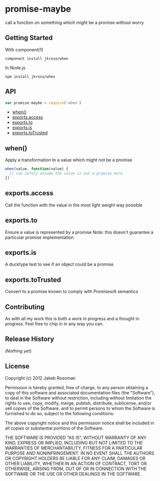 # promise-maybe

call a function on something which might be a promise without worry

## Getting Started

With component(1) 

`component install jkroso/when`

In Node.js 

`npm install jkroso/when`

## API

```javascript
var promise-maybe = require('when')
```
  - [when()](#when)
  - [exports.access](#exportsaccess)
  - [exports.to](#exportsto)
  - [exports.is](#exportsis)
  - [exports.toTrusted](#exportstotrusted)

## when()

  Apply a transformation to a value which might not be a promise
  
```js
when(value, function(value) {
  // can safely assume the value is not a promise here
})
```

## exports.access

  Call the function with the value in the most light weight way possible

## exports.to

  Ensure a value is represented by a promise
  Note: this doesn't guarantee a particular promise implementation

## exports.is

  A ducktype test to see if an object could be a promise

## exports.toTrusted

  Convert to a promise known to comply with Promises/A semantics

## Contributing
As with all my work this is both a work in progress and a thought in progress. Feel free to chip in in any way you can.

## Release History
_(Nothing yet)_

## License
Copyright (c) 2012 Jakeb Rosoman

Permission is hereby granted, free of charge, to any person
obtaining a copy of this software and associated documentation
files (the "Software"), to deal in the Software without
restriction, including without limitation the rights to use,
copy, modify, merge, publish, distribute, sublicense, and/or sell
copies of the Software, and to permit persons to whom the
Software is furnished to do so, subject to the following
conditions:

The above copyright notice and this permission notice shall be
included in all copies or substantial portions of the Software.

THE SOFTWARE IS PROVIDED "AS IS", WITHOUT WARRANTY OF ANY KIND,
EXPRESS OR IMPLIED, INCLUDING BUT NOT LIMITED TO THE WARRANTIES
OF MERCHANTABILITY, FITNESS FOR A PARTICULAR PURPOSE AND
NONINFRINGEMENT. IN NO EVENT SHALL THE AUTHORS OR COPYRIGHT
HOLDERS BE LIABLE FOR ANY CLAIM, DAMAGES OR OTHER LIABILITY,
WHETHER IN AN ACTION OF CONTRACT, TORT OR OTHERWISE, ARISING
FROM, OUT OF OR IN CONNECTION WITH THE SOFTWARE OR THE USE OR
OTHER DEALINGS IN THE SOFTWARE.
